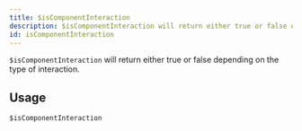 ```yaml
---
title: $isComponentInteraction
description: $isComponentInteraction will return either true or false depending on the type of the interaction.
id: isComponentInteraction
---
```


`$isComponentInteraction` will return either true or false depending on the type of interaction.

## Usage

```aoi
$isComponentInteraction
```

